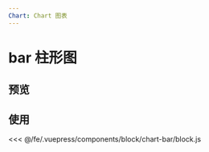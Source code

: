 ```yaml
---
Chart: Chart 图表
---
```

# bar 柱形图

## 预览
<ClientOnly>
<block-chart-bar-demo />
</ClientOnly>

## 使用
<<< @/fe/.vuepress/components/block/chart-bar/block.js
